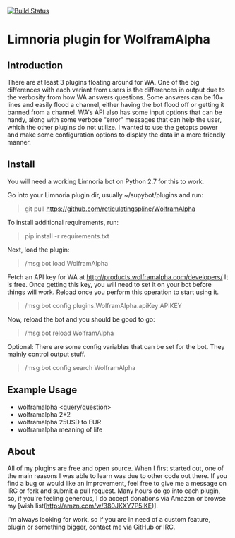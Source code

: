 [![Build Status](https://travis-ci.org/reticulatingspline/Supybot-WolframAlpha.svg?branch=master)](https://travis-ci.org/reticulatingspline/Supybot-WolframAlpha)

# Limnoria plugin for WolframAlpha

## Introduction

There are at least 3 plugins floating around for WA. One of the big differences with each variant from users
is the differences in output due to the verbosity from how WA answers questions. Some answers can be
10+ lines and easily flood a channel, either having the bot flood off or getting it banned from a channel.
WA's API also has some input options that can be handy, along with some verbose "error" messages that can help
the user, which the other plugins do not utilize. I wanted to use the getopts power and make some configuration
options to display the data in a more friendly manner.

## Install

You will need a working Limnoria bot on Python 2.7 for this to work.

Go into your Limnoria plugin dir, usually ~/supybot/plugins and run:

> git pull https://github.com/reticulatingspline/WolframAlpha

To install additional requirements, run:

> pip install -r requirements.txt 

Next, load the plugin:

> /msg bot load WolframAlpha

Fetch an API key for WA at http://products.wolframalpha.com/developers/
It is free. Once getting this key, you will need to set it on your bot before things will work.
Reload once you perform this operation to start using it.

> /msg bot config plugins.WolframAlpha.apiKey APIKEY

Now, reload the bot and you should be good to go:

> /msg bot reload WolframAlpha

Optional: There are some config variables that can be set for the bot. They mainly control output stuff.

> /msg bot config search WolframAlpha

## Example Usage

- wolframalpha <query/question>
- wolframalpha 2+2
- wolframalpha 25USD to EUR
- wolframalpha meaning of life

## About

All of my plugins are free and open source. When I first started out, one of the main reasons I was
able to learn was due to other code out there. If you find a bug or would like an improvement, feel
free to give me a message on IRC or fork and submit a pull request. Many hours do go into each plugin,
so, if you're feeling generous, I do accept donations via Amazon or browse my [wish list(http://amzn.com/w/380JKXY7P5IKE)].

I'm always looking for work, so if you are in need of a custom feature, plugin or something bigger, contact me via GitHub or IRC.
